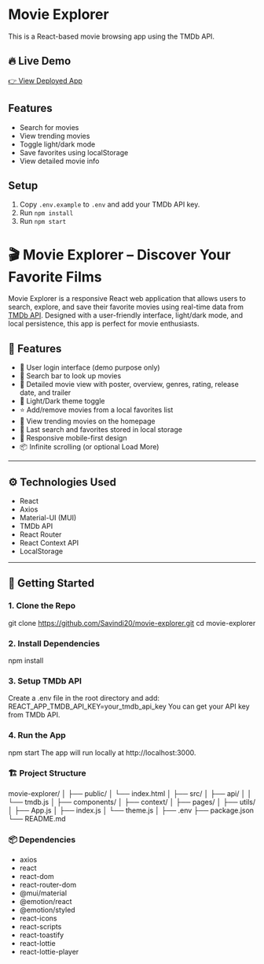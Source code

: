 # Movie Explorer

This is a React-based movie browsing app using the TMDb API.

## 🔥 Live Demo

[👉 View Deployed App](https://movie-explorer-osyex2dg2-savindi20s-projects.vercel.app/)


## Features
- Search for movies
- View trending movies
- Toggle light/dark mode
- Save favorites using localStorage
- View detailed movie info

## Setup

1. Copy `.env.example` to `.env` and add your TMDb API key.
2. Run `npm install`
3. Run `npm start`

# 🎬 Movie Explorer – Discover Your Favorite Films

Movie Explorer is a responsive React web application that allows users to search, explore, and save their favorite movies using real-time data from [TMDb API](https://developers.themoviedb.org/3). Designed with a user-friendly interface, light/dark mode, and local persistence, this app is perfect for movie enthusiasts.

## 📸 Features

- 🔐 User login interface (demo purpose only)
- 🔎 Search bar to look up movies
- 🎥 Detailed movie view with poster, overview, genres, rating, release date, and trailer
- 🔄 Light/Dark theme toggle
- ⭐ Add/remove movies from a local favorites list
- 🌟 View trending movies on the homepage
- 💾 Last search and favorites stored in local storage
- 📱 Responsive mobile-first design
- 📦 Infinite scrolling (or optional Load More)

---

## ⚙️ Technologies Used

- React
- Axios
- Material-UI (MUI)
- TMDb API
- React Router
- React Context API
- LocalStorage

---

## 🚀 Getting Started

### 1. Clone the Repo

git clone https://github.com/Savindi20/movie-explorer.git
cd movie-explorer

### 2. Install Dependencies
npm install

### 3. Setup TMDb API
Create a .env file in the root directory and add:
REACT_APP_TMDB_API_KEY=your_tmdb_api_key
You can get your API key from TMDb API.

### 4. Run the App
npm start
The app will run locally at http://localhost:3000.

### 🏗️ Project Structure
movie-explorer/
│
├── public/
│   └── index.html
│
├── src/
│   ├── api/
│   │   └── tmdb.js
│   ├── components/
│   ├── context/
│   ├── pages/
│   ├── utils/
│   ├── App.js
│   ├── index.js
│   └── theme.js
│
├── .env
├── package.json
└── README.md

### 📦 Dependencies
- axios
- react
- react-dom
- react-router-dom
- @mui/material
- @emotion/react
- @emotion/styled
- react-icons
- react-scripts
- react-toastify
- react-lottie
- react-lottie-player